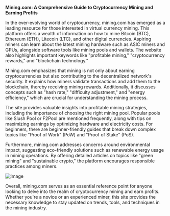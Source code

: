 **Mining.com: A Comprehensive Guide to Cryptocurrency Mining and Earning Profits**

In the ever-evolving world of cryptocurrency, mining.com has emerged as a leading resource for those interested in virtual currency mining. This platform offers a wealth of information on how to mine Bitcoin (BTC), Ethereum (ETH), Litecoin (LTC), and other digital currencies. Aspiring miners can learn about the latest mining hardware such as ASIC miners and GPUs, alongside software tools like mining pools and wallets. The website also highlights important keywords like "profitable mining," "cryptocurrency rewards," and "blockchain technology."

Mining.com emphasizes that mining is not only about earning cryptocurrencies but also contributing to the decentralized network's security. It explains how miners validate transactions and add them to the blockchain, thereby receiving mining rewards. Additionally, it discusses concepts such as "hash rate," "difficulty adjustment," and "energy efficiency," which are crucial for understanding the mining process.

The site provides valuable insights into profitable mining strategies, including the importance of choosing the right mining pool. Popular pools like Slush Pool or F2Pool are mentioned frequently, along with tips on maximizing earnings by optimizing hardware and electricity costs. For beginners, there are beginner-friendly guides that break down complex topics like "Proof of Work" (PoW) and "Proof of Stake" (PoS).

Furthermore, mining.com addresses concerns around environmental impact, suggesting eco-friendly solutions such as renewable energy usage in mining operations. By offering detailed articles on topics like "green mining" and "sustainable crypto," the platform encourages responsible practices among miners. 

![Image](https://github.com/user-attachments/assets/31692037-0104-4703-abd1-696b6a7dd41b)

Overall, mining.com serves as an essential reference point for anyone looking to delve into the realm of cryptocurrency mining and earn profits. Whether you're a novice or an experienced miner, this site provides the necessary knowledge to stay updated on trends, tools, and techniques in the mining industry.